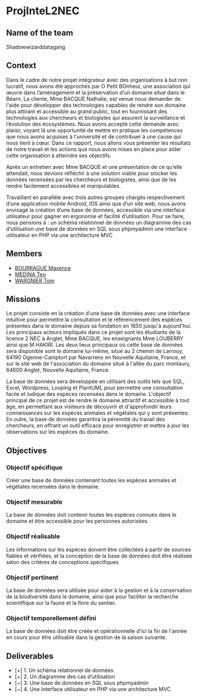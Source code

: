 # ProjInteL2NEC

## Name of the team
Shadowwizarddatagang

## Context
Dans le cadre de notre projet intégrateur avec des organisations à but non lucratif, nous avons été approchés par O Petit BOnheur, une association qui œuvre dans l’aménagement et la préservation d’un domaine situé dans le Béarn. La cliente, Mme BACQUE Nathalie, est venue nous demander de l'aide pour développer des technologies capables de rendre son domaine plus attirant et accessible au grand public, tout en fournissant des technologies aux chercheurs et biologistes qui assurent la surveillance et l’évolution des écosystèmes. Nous avons accepté cette demande avec plaisir, voyant là une opportunité de mettre en pratique les compétences que nous avons acquises à l'université et de contribuer à une cause qui nous tient à cœur. Dans ce rapport, nous allons vous présenter les résultats de notre travail et les actions que nous avons mises en place pour aider cette organisation à atteindre ses objectifs.

Après un entretien avec Mme BACQUE et une présentation de ce qu’elle attendait, nous devions réfléchir à une solution viable pour stocker les données recensées par les chercheurs et biologistes, ainsi que de les rendre facilement accessibles et manipulables.

Travaillant en parallèle avec trois autres groupes chargés respectivement d’une application mobile Android, IOS ainsi que d’un site web, nous avons envisagé la création d’une base de données, accessible via une interface utilisateur pour gagner en ergonomie et facilité d’utilisation. Pour se faire, nous pensions à : 
un schéma relationnel de données 
un diagramme des cas d’utilisation
une base de données en SQL sous phpmyadmin
une interface utilisateur en PHP via une architecture MVC 

## Members
- [BOURRAGUE Maxence](https://github.com/Maxenceboo)
- [MEDINA Teo]('null')
- [WARGNIER Tom](https://github.com/wasadeft)

## Missions
Le projet consiste en la création d'une base de données avec une interface intuitive pour permettre la consultation et le référencement des espèces présentes dans le domaine depuis sa fondation en 1650 jusqu'à aujourd'hui. Les principaux acteurs impliqués dans ce projet sont les étudiants de la licence 2 NEC à Anglet, Mme BACQUE, les enseignants Mme LOUBERRY ainsi que M HAKIRI. Les deux lieux principaux où cette base de données sera disponible sont le domaine lui-même, situé au 2 chemin de Larrouy, 64190 Ogenne-Camptort par Navarrenx en Nouvelle Aquitaine, France, et sur le site web de l'association du domaine situé à l'allée du parc montaury, 64600 Anglet, Nouvelle Aquitaine, France.

La base de données sera développée en utilisant des outils tels que SQL, Excel, Wordpress, Looping et PlantUML pour permettre une consultation facile et ludique des espèces recensées dans le domaine. L'objectif principal de ce projet est de rendre le domaine attractif et accessible à tout âge, en permettant aux visiteurs de découvrir et d'approfondir leurs connaissances sur les espèces animales et végétales qui y sont présentes. En outre, la base de données garantira la pérennité du travail des chercheurs, en offrant un outil efficace pour enregistrer et mettre à jour les observations sur les espèces du domaine.


## Objectives

### Objectif spécifique 
Créer une base de données contenant toutes les espèces animales et végétales recensées dans le domaine.

### Objectif mesurable
La base de données doit contenir toutes les espèces connues dans le domaine et être accessible pour les personnes autorisées.

### Objectif réalisable
Les informations sur les espèces doivent être collectées à partir de sources fiables et vérifiées, et la conception de la base de données doit être réalisée selon des critères de conceptions spécifiques

### Objectif pertinent
La base de données sera utilisée pour aider à la gestion et à la conservation de la biodiversité dans le domaine, ainsi que pour faciliter la recherche scientifique sur la faune et la flore du sentier.

### Objectif temporellement défini 
La base de données doit être créée et opérationnelle d'ici la fin de l'année en cours pour être utilisable dans la gestion de la saison suivante.


## Deliverables
- [+] 1. Un schéma relationnel de données
- [+] 2. Un diagramme des cas d’utilisation
- [~] 3. Une base de données en SQL sous phpmyadmin
- [~] 4. Une interface utilisateur en PHP via une architecture MVC

